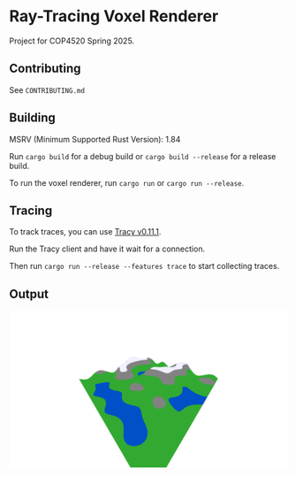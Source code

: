 # Ray-Tracing Voxel Renderer

Project for COP4520 Spring 2025.

## Contributing

See `CONTRIBUTING.md`

## Building

MSRV (Minimum Supported Rust Version): 1.84

Run `cargo build` for a debug build or `cargo build --release` for a release build.

To run the voxel renderer, run `cargo run` or `cargo run --release`.

## Tracing

To track traces, you can use [Tracy v0.11.1](https://github.com/wolfpld/tracy).

Run the Tracy client and have it wait for a connection.

Then run `cargo run --release --features trace` to start collecting traces.

## Output

![a simple scene](./render.png)
